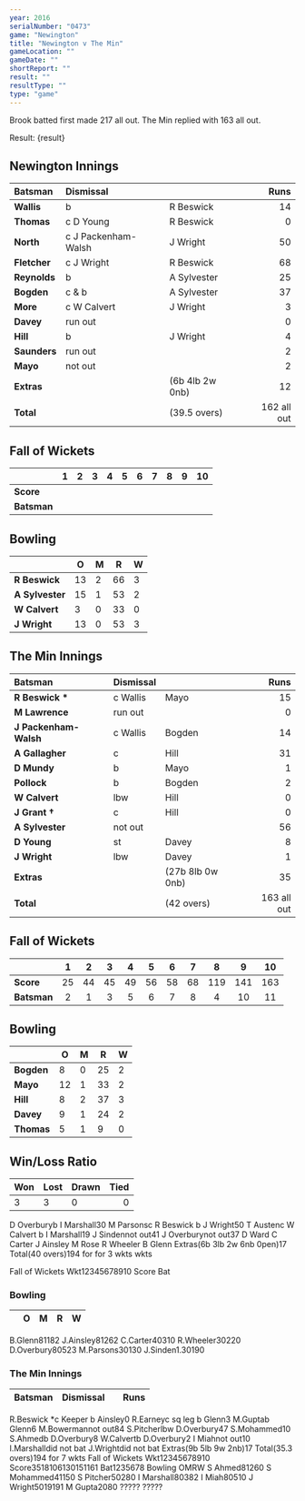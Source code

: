 ```yaml
---
year: 2016
serialNumber: "0473" 
game: "Newington"
title: "Newington v The Min"
gameLocation: ""
gameDate: ""
shortReport: ""
result: ""
resultType: ""
type: "game"
---
```



Brook batted first made 217 all out. The Min replied with 163 all out.

Result: {result}
 
## Newington Innings

| Batsman | Dismissal |  | Runs |
|:---|:---|---|---:|
| **Wallis** | b | R Beswick | 14 | 
| **Thomas** | c D Young | R Beswick | 0 | 
| **North** | c J Packenham-Walsh | J Wright | 50 | 
| **Fletcher** | c J Wright | R Beswick | 68 | 
| **Reynolds** | b | A Sylvester | 25 | 
| **Bogden** | c & b | A Sylvester | 37 | 
| **More** | c W Calvert | J Wright | 3 | 
| **Davey** | run out |  | 0 | 
| **Hill** | b | J Wright | 4 | 
| **Saunders** | run out |  | 2 | 
| **Mayo** | not out | | 2 | 
| **Extras** | | (6b 4lb 2w 0nb) | 12 | 
| **Total** | | (39.5 overs) | 162 all out | 

## Fall of Wickets

| | 1 | 2 | 3 | 4 | 5 | 6 | 7 | 8 | 9 | 10 |
|---|:---:|:---:|:---:|:---:|:---:|:---:|:---:|:---:|:---:|:---:|
| **Score** |  |  |  |  |  |  |  |  |  |  |
| **Batsman** |  |  |  |  |  |  |  |  |  |  |

## Bowling

| | O | M | R | W |
|---|---|---|---|---|
| **R Beswick** | 13 | 2 | 66 | 3 | 
| **A Sylvester** | 15 | 1 | 53 | 2 | 
| **W Calvert** | 3 | 0 | 33 | 0 | 
| **J Wright** | 13 | 0 | 53 | 3 | 

## The Min Innings

| Batsman | Dismissal |  | Runs |
|:---|:---|---|---:|
| **R Beswick &#42;** | c Wallis | Mayo | 15 | 
| **M Lawrence** | run out |  | 0 | 
| **J Packenham-Walsh** | c Wallis | Bogden | 14 | 
| **A Gallagher** | c | Hill | 31 | 
| **D Mundy** | b  | Mayo | 1 | 
| **Pollock** | b | Bogden | 2 | 
| **W Calvert** | lbw | Hill | 0 | 
| **J Grant &#8224;** | c | Hill | 0 | 
| **A Sylvester** | not out |  | 56 | 
| **D Young** | st | Davey | 8 | 
| **J Wright** | lbw | Davey | 1 | 
| **Extras** | | (27b 8lb 0w 0nb) | 35 | 
| **Total** | | (42 overs) | 163 all out | 

## Fall of Wickets

| | 1 | 2 | 3 | 4 | 5 | 6 | 7 | 8 | 9 | 10 |
|---|:---:|:---:|:---:|:---:|:---:|:---:|:---:|:---:|:---:|:---:|
| **Score** | 25 | 44 | 45 | 49 | 56 | 58 | 68 | 119 | 141 | 163 | 
| **Batsman** | 2 | 1 | 3 | 5 | 6 | 7 | 8 | 4 | 10 | 11 | 

## Bowling

| | O | M | R | W |
|---|---|---|---|---|
| **Bogden** | 8 | 0 | 25 | 2 | 
| **Mayo** | 12 | 1 | 33 | 2 | 
| **Hill** | 8 | 2 | 37 | 3 | 
| **Davey** | 9 | 1 | 24 | 2 | 
| **Thomas** | 5 | 1 | 9 | 0 |

## Win/Loss Ratio

| Won | Lost | Drawn | Tied |
|:---|:---|:---|---:|
| 3 | 3 | 0 | 0 |



D Overburyb I Marshall30
M Parsonsc R Beswick b J Wright50
T Austenc W Calvert b I Marshall19
J Sindennot out41
J Overburynot out37
D Ward 
C Carter
J Ainsley
M Rose
R Wheeler
B Glenn
Extras(6b 3lb 2w 6nb 0pen)17
Total(40 overs)194 for for 3 wkts wkts

Fall of Wickets
Wkt12345678910
Score
Bat

### Bowling

| | O | M | R | W |
|---|---|---|---|---|

B.Glenn81182
J.Ainsley81262
C.Carter40310
R.Wheeler30220
D.Overbury80523
M.Parsons30130
J.Sinden1.30190


### The Min Innings

| Batsman | Dismissal |  | Runs |
|:---|:---|---|---:|

R.Beswick *c Keeper b Ainsley0
R.Earneyc sq leg b Glenn3
M.Guptab Glenn6
M.Bowermannot out84
S.Pitcherlbw D.Overbury47
S.Mohammed10
S.Ahmedb D.Overbury8
W.Calvertb D.Overbury2
I Miahnot out10
I.Marshalldid not bat
J.Wrightdid not bat
Extras(9b 5lb 9w 2nb)17
Total(35.3 overs)194 for 7 wkts
Fall of Wickets
Wkt12345678910
Score3518106130151161
Bat1235678
Bowling
 OMRW
S Ahmed81260
S Mohammed41150
S Pitcher50280
I Marshall80382
I Miah80510
J Wright5019191
M Gupta2080
?????
?????
